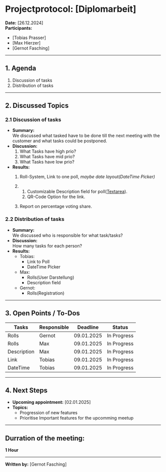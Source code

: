 # Projectprotocol: **[Diplomarbeit]**

**Date:** [26.12.2024]  
**Participants:**  
- [Tobias Prasser]  
- [Max Hierzer]  
- [Gernot Fasching]  

---

## 1. Agenda
1. Discussion of tasks
2. Distribution of tasks

---

## 2. Discussed Topics
### 2.1 Discussion of tasks
- **Summary:**  
  We discussed what tasked have to be done till the next meeting with the customer and what tasks could be postponed.
- **Discussion:**  
  1. What Tasks have high prio?
  2. What Tasks have mid prio?
  3. What Tasks have low prio? 
- **Results:**  
  1. Roll-System, Link to one poll, *maybe date layout(DateTime Picker)*

  2. 1. Customizable Description field for poll([Textarea](https://www.mediaevent.de/html/textarea.html)).
     2. QR-Code Option for the link.

  3. Report on percentage voting share.

### 2.2 Distribution of tasks
- **Summary:**  
  We discussed who is responsible for what task/tasks?
- **Discussion:**  
  How many tasks for each person?
- **Results:**  
  - Tobias:
    - Link to Poll
    - DateTime Picker
  - Max: 
    - Rolls(User Darstellung)
    - Description field
  - Gernot:
    - Rolls(Registration)

---

## 3. Open Points / To-Dos
| Tasks              | Responsible    | Deadline       | Status       |
|--------------------|----------------|----------------|--------------|
| Rolls              | Gernot         | 09.01.2025     | In Progress  |
| Rolls              | Max            | 09.01.2025     | In Progress  |
| Description        | Max            | 09.01.2025     | In Progress  |
| Link               | Tobias         | 09.01.2025     | In Progress  |
| DateTime           | Tobias         | 09.01.2025     | In Progress  |

---

## 4. Next Steps
- **Upcoming appointment:** [02.01.2025]  
- **Topics:**  
  - Progression of new features
  - Prioritise Important features for the upcomming meetup

---

## Durration of the meeting:
 **1 Hour**

---

**Written by:** [Gernot Fasching]
